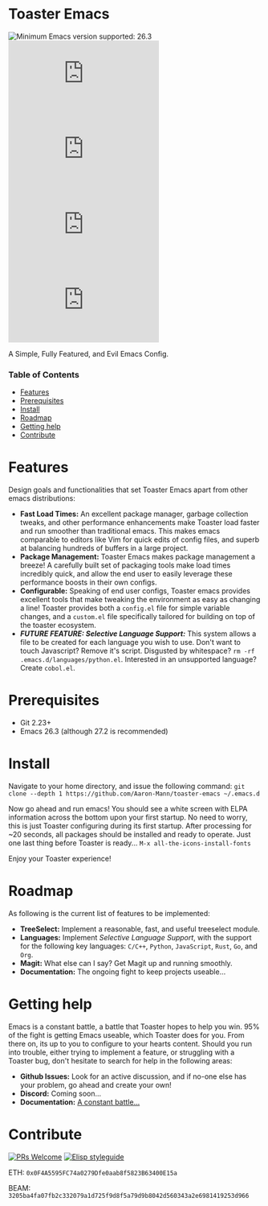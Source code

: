 # Toaster Emacs

![Minimum Emacs version supported: 26.3 ](https://img.shields.io/badge/Supports-Emacs_26.3+-blueviolet.svg?style=flat-square&logo=GNU%20Emacs&logoColor=white)
[![GitHub issues](https://img.shields.io/github/issues/Aaron-Mann/.emacs.d)](https://github.com/Aaron-Mann/.emacs.d/issues)
[![GitHub forks](https://img.shields.io/github/forks/Aaron-Mann/.emacs.d)](https://github.com/Aaron-Mann/.emacs.d/network)
[![GitHub stars](https://img.shields.io/github/stars/Aaron-Mann/.emacs.d)](https://github.com/Aaron-Mann/.emacs.d/stargazers)
[![GitHub license](https://img.shields.io/github/license/Aaron-Mann/.emacs.d)](https://github.com/Aaron-Mann/.emacs.d/blob/main/LICENSE)

A Simple, Fully Featured, and Evil Emacs Config.

### Table of Contents

- [Features](#features)
- [Prerequisites](#prerequisites)
- [Install](#install)
- [Roadmap](#roadmap)
- [Getting help](#getting-help)
- [Contribute](#contribute)

# Features

Design goals and functionalities that set Toaster Emacs apart from other emacs distributions:
- **Fast Load Times:** An excellent package manager, garbage collection tweaks, and other performance enhancements make Toaster load faster and run smoother than traditional emacs. This makes emacs comparable to editors like Vim for quick edits of config files, and superb at balancing hundreds of buffers in a large project.
- **Package Management:** Toaster Emacs makes package management a breeze! A carefully built set of packaging tools make load times incredibly quick, and allow the end user to easily leverage these performance boosts in their own configs.
- **Configurable:** Speaking of end user configs, Toaster emacs provides excellent tools that make tweaking the environment as easy as changing a line! Toaster provides both a `config.el` file for simple variable changes, and a `custom.el` file specifically tailored for building on top of the toaster ecosystem.
- ***FUTURE FEATURE: Selective Language Support:*** This system allows a file to be created for each language you wish to use. Don't want to touch Javascript? Remove it's script. Disgusted by whitespace? `rm -rf .emacs.d/languages/python.el`. Interested in an unsupported language? Create `cobol.el`.

# Prerequisites
- Git 2.23+
- Emacs 26.3 (although 27.2 is recommended)

# Install

Navigate to your home directory, and issue the following command:
`git clone --depth 1 https://github.com/Aaron-Mann/toaster-emacs ~/.emacs.d`

Now go ahead and run emacs! You should see a white screen with ELPA information across the bottom upon your first startup. No need to worry, this is just Toaster configuring during its first startup. After processing for ~20 seconds, all packages should be installed and ready to operate. Just one last thing before Toaster is ready...
`M-x all-the-icons-install-fonts`

Enjoy your Toaster experience!

# Roadmap

As following is the current list of features to be implemented:
- **TreeSelect:** Implement a reasonable, fast, and useful treeselect module.
- **Languages:** Implement *Selective Language Support*, with the support for the following key languages: `C/C++`, `Python`, `JavaScript`, `Rust`, `Go`, and `Org`.
- **Magit:** What else can I say? Get Magit up and running smoothly.
- **Documentation:** The ongoing fight to keep projects useable...

# Getting help

Emacs is a constant battle, a battle that Toaster hopes to help you win. 95% of the fight is getting Emacs useable, which Toaster does for you. From there on, its up to you to configure to your hearts content. Should you run into trouble, either trying to implement a feature, or struggling with a Toaster bug, don't hesitate to search for help in the following areas:
- **Github Issues:** Look for an active discussion, and if no-one else has your problem, go ahead and create your own!
- **Discord:** Coming soon...
- **Documentation:** [A constant battle...](https://github.com/Aaron-Mann/toaster-emacs/blob/main/doc/doc.org)

# Contribute

[![PRs Welcome](https://img.shields.io/badge/PRs-welcome-brightgreen.svg?style=flat-square)](http://makeapullrequest.com) 
[![Elisp styleguide](https://img.shields.io/badge/elisp-style%20guide-purple?style=flat-square)](https://github.com/bbatsov/emacs-lisp-style-guide)

ETH: `0x0F4A5595FC74a0279Dfe0aab8f5823B63400E15a`

BEAM: `3205ba4fa07fb2c332079a1d725f9d8f5a79d9b8042d560343a2e6981419253d966`
